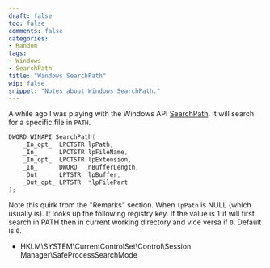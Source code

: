 ```yaml
---
draft: false
toc: false
comments: false
categories:
- Random
tags:
- Windows
- SearchPath
title: "Windows SearchPath"
wip: false
snippet: "Notes about Windows SearchPath."
---
```


A while ago I was playing with the Windows API [SearchPath][searchpath-link]. It will search for a specific file in `PATH`.

``` cpp
DWORD WINAPI SearchPath(
    _In_opt_  LPCTSTR lpPath,
    _In_      LPCTSTR lpFileName,
    _In_opt_  LPCTSTR lpExtension,
    _In_      DWORD   nBufferLength,
    _Out_     LPTSTR  lpBuffer,
    _Out_opt_ LPTSTR  *lpFilePart
);
```

Note this quirk from the "Remarks" section. When `lpPath` is NULL (which usually is). It looks up the following registry key. If the value is `1` it will first search in PATH then in current working directory and vice versa if `0`. Default is `0`.

- HKLM\SYSTEM\CurrentControlSet\Control\Session Manager\SafeProcessSearchMode

[searchpath-link]: https://msdn.microsoft.com/en-us/library/windows/desktop/aa365527(v=vs.85).aspx
